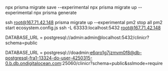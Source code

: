 npx prisma migrate save --experimental
npx prisma migrate up --experimental
npx prisma generate

ssh root@167.71.42.148
prisma migrate up --experimental
pm2 stop all
pm2 start ecosystem.config.js
ssh -L 63333:localhost:5432 root@167.71.42.148


DATABASE_URL = postgresql://admin:admin@localhost:5432/clinicr?schema=public

DATABASE_URL = postgresql://doadmin:e6qro1g7jzmvm0f8@db-postgresql-fra1-13324-do-user-4250315-0.b.db.ondigitalocean.com:25060/clinicr?schema=public&sslmode=require

